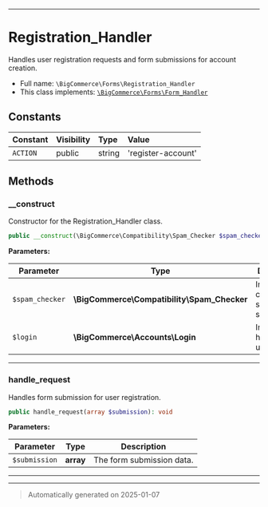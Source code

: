 ***

# Registration_Handler

Handles user registration requests and form submissions for account creation.



* Full name: `\BigCommerce\Forms\Registration_Handler`
* This class implements:
[`\BigCommerce\Forms\Form_Handler`](./classes/BigCommerce/Forms/Form_Handler.md)


## Constants

| Constant | Visibility | Type | Value |
|:---------|:-----------|:-----|:------|
|`ACTION`|public|string|&#039;register-account&#039;|


## Methods


### __construct

Constructor for the Registration_Handler class.

```php
public __construct(\BigCommerce\Compatibility\Spam_Checker $spam_checker, \BigCommerce\Accounts\Login $login): mixed
```








**Parameters:**

| Parameter | Type | Description |
|-----------|------|-------------|
| `$spam_checker` | **\BigCommerce\Compatibility\Spam_Checker** | Instance for checking spam submissions. |
| `$login` | **\BigCommerce\Accounts\Login** | Instance for handling user login. |





***

### handle_request

Handles form submission for user registration.

```php
public handle_request(array $submission): void
```








**Parameters:**

| Parameter | Type | Description |
|-----------|------|-------------|
| `$submission` | **array** | The form submission data. |





***


***
> Automatically generated on 2025-01-07
